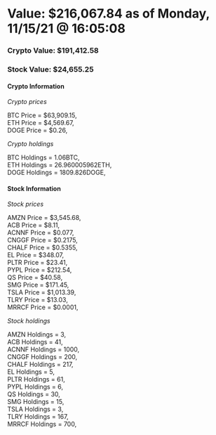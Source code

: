 # Value: $216,067.84 as of Monday, 11/15/21 @ 16:05:08 

### Crypto Value: $191,412.58

### Stock Value: $24,655.25

#### Crypto Information 
*Crypto prices* 

BTC Price = $63,909.15,  
ETH Price = $4,569.67,  
DOGE Price = $0.26,  


*Crypto holdings* 

BTC Holdings = 1.06BTC,  
ETH Holdings = 26.960005962ETH,  
DOGE Holdings = 1809.826DOGE,  


#### Stock Information 

*Stock prices* 

AMZN Price = $3,545.68,  
ACB Price = $8.11,  
ACNNF Price = $0.077,  
CNGGF Price = $0.2175,  
CHALF Price = $0.5355,  
EL Price = $348.07,  
PLTR Price = $23.41,  
PYPL Price = $212.54,  
QS Price = $40.58,  
SMG Price = $171.45,  
TSLA Price = $1,013.39,  
TLRY Price = $13.03,  
MRRCF Price = $0.0001,  


*Stock holdings* 

AMZN Holdings = 3,  
ACB Holdings = 41,  
ACNNF Holdings = 1000,  
CNGGF Holdings = 200,  
CHALF Holdings = 217,  
EL Holdings = 5,  
PLTR Holdings = 61,  
PYPL Holdings = 6,  
QS Holdings = 30,  
SMG Holdings = 15,  
TSLA Holdings = 3,  
TLRY Holdings = 167,  
MRRCF Holdings = 700,  



